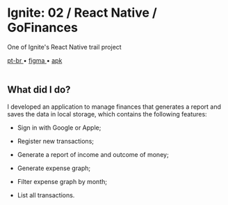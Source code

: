 <div valing="top">
  <h1>Ignite: 02 / React Native / GoFinances</h1>
  <p>One of Ignite's React Native trail project</p>
  <nav>
    <div id="repository-buttons"/>
    <a class="navigation-link disabled" href="https://github.com/L-Marcel/ignite-02-react-native-gofinances/blob/main/README.md" target="__blank__">
      pt-br
    </a>
    <span class="disabled">•</span>
    <a class="navigation-link" href="https://www.figma.com/file/TUDvqGOeMZZGh4HuoQf4t1/GoFinances-Ignite-(Copy)?node-id=0%3A1&t=xMYR8KwXjqRxEszC-1" target="__blank__">
      figma
    </a>
    <span>•</span>
    <a class="navigation-link" href="https://expo.dev/artifacts/eas/eSiXTjwbeDkw86awFECvLR.apk" target="__blank__">
      apk
    </a>
  </nav>
</div>

<br/>

<div id="grid">
  <div id="grid-item">
    <h2>What did I <span>do</span>?</h2>
    <p>I developed an application to manage <span>finances</span> that generates a <span>report</span> and saves the data in <span>local storage</span>, which contains the following features:</p>
    <ul>
      <li id="checked"><p>Sign in with Google or Apple;</p></li>
      <li id="checked"><p>Register new transactions;</p></li>
      <li id="checked"><p>Generate a report of income and outcome of money;</p></li>
      <li id="checked"><p>Generate expense graph;</p></li>
      <li id="checked"><p>Filter expense graph by month;</p></li>
      <li id="checked"><p>List all transactions.</p></li>
    </ul>
  </div>
</div>
